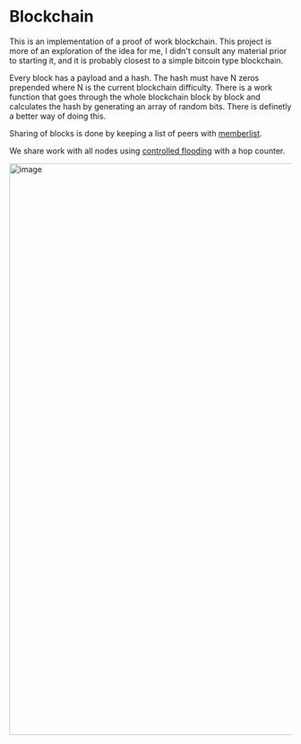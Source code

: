 # Blockchain

This is an implementation of a proof of work blockchain.
This project is more of an exploration of the idea for me, I didn't consult any material prior to starting it, and it is probably closest to a simple bitcoin type blockchain.

Every block has a payload and a hash. The hash must have N zeros prepended where N is the current blockchain difficulty.
There is a work function that goes through the whole blockchain block by block and calculates the hash by generating an array of random bits. There is definetly a better way of doing this.

Sharing of blocks is done by keeping a list of peers with [memberlist](https://github.com/hashicorp/memberlist).

 We share work with all nodes using [controlled flooding](https://en.wikipedia.org/wiki/Flooding_(computer_networking)) with a hop counter.


<img width="1019" alt="image" src="https://user-images.githubusercontent.com/23063635/159838461-e1185cd6-9723-4c65-a8f7-280b369671ef.png">
